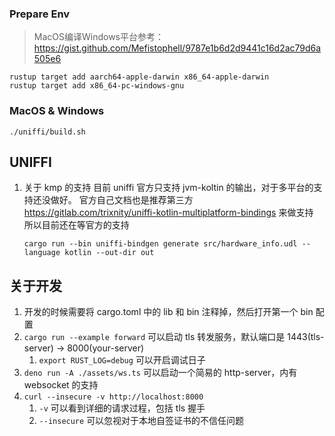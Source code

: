### Prepare Env
> MacOS编译Windows平台参考：https://gist.github.com/Mefistophell/9787e1b6d2d9441c16d2ac79d6a505e6

```shell
rustup target add aarch64-apple-darwin x86_64-apple-darwin
rustup target add x86_64-pc-windows-gnu
```

### MacOS & Windows

```shell
./uniffi/build.sh
```

## UNIFFI

1. 关于 kmp 的支持
   目前 uniffi 官方只支持 jvm-koltin 的输出，对于多平台的支持还没做好。
   官方自己文档也是推荐第三方 https://gitlab.com/trixnity/uniffi-kotlin-multiplatform-bindings 来做支持
   所以目前还在等官方的支持

   ```shell
   cargo run --bin uniffi-bindgen generate src/hardware_info.udl --language kotlin --out-dir out
   ```

## 关于开发

1. 开发的时候需要将 cargo.toml 中的 lib 和 bin 注释掉，然后打开第一个 bin 配置
1. `cargo run --example forward` 可以启动 tls 转发服务，默认端口是 1443(tls-server) -> 8000(your-server)
   1. `export RUST_LOG=debug` 可以开启调试日子
1. `deno run -A ./assets/ws.ts` 可以启动一个简易的 http-server，内有 websocket 的支持
1. `curl --insecure -v http://localhost:8000`
   1. `-v` 可以看到详细的请求过程，包括 tls 握手
   1. `--insecure` 可以忽视对于本地自签证书的不信任问题
